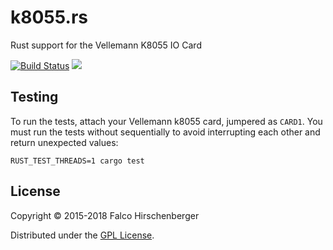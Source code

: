 # k8055.rs

Rust support for the Vellemann K8055 IO Card

[![Build Status](https://travis-ci.org/hirschenberger/k8055.rs.svg?branch=master)](https://travis-ci.org/hirschenberger/k8055.rs)
[![](http://meritbadge.herokuapp.com/modbus)](https://crates.io/crates/k8055)

## Testing

To run the tests, attach your Vellemann k8055 card, jumpered as `CARD1`. You must run the tests without sequentially to avoid
interrupting each other and return unexpected values:

```
RUST_TEST_THREADS=1 cargo test
```

## License
Copyright © 2015-2018 Falco Hirschenberger

Distributed under the [GPL License](LICENSE).

